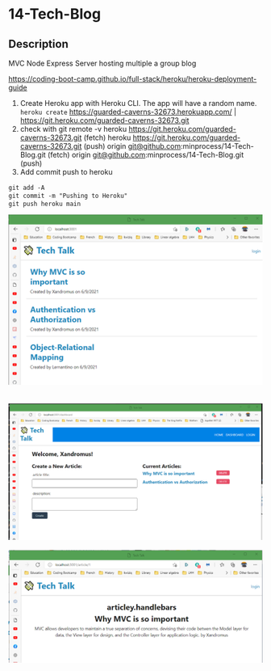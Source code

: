 # 14-Tech-Blog
## Description
MVC Node Express Server hosting multiple a group blog



https://coding-boot-camp.github.io/full-stack/heroku/heroku-deployment-guide
1. Create Heroku app with Heroku CLI. The app will have a random name. `heroku create`
https://guarded-caverns-32673.herokuapp.com/ | https://git.heroku.com/guarded-caverns-32673.git
2. check with git remote -v
heroku  https://git.heroku.com/guarded-caverns-32673.git (fetch)
heroku  https://git.heroku.com/guarded-caverns-32673.git (push)
origin  git@github.com:minprocess/14-Tech-Blog.git (fetch)
origin  git@github.com:minprocess/14-Tech-Blog.git (push)
3. Add commit push to heroku
````
git add -A
git commit -m "Pushing to Heroku"
git push heroku main
````

![homepage](/assets/homepage-snapshot.png)  
<br>
<br>
![Dashboard of Xandromus with his posts](/assets/dashboard-of-Xandromus.png)
<br>
<br>
![article 1](/assets/article-1-page-snapshot.png)  
